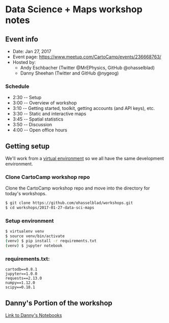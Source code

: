 # Data Science + Maps workshop notes

## Event info

*   Date: Jan 27, 2017
*   Event page: <https://www.meetup.com/CartoCamp/events/236668763/>
*   Hosted by:
    *   Andy Eschbacher (Twitter @MrEPhysics, GitHub @ohasselblad)
    *   Danny Sheehan (Twitter and GitHub @nygeog)

### Schedule

*   2:30 -- Setup
*   3:00 -- Overview of workshop
*   3:10 -- Getting started, toolkit, getting accounts (and API keys), etc.
*   3:30 -- Static and interactive maps
*   3:45 -- Spatial statistics
*   3:50 -- Discussion
*   4:00 -- Open office hours

## Getting setup

We'll work from a [virtual environment](http://docs.python-guide.org/en/latest/dev/virtualenvs/) so we all have the same development environment.

### Clone CartoCamp workshop repo

Clone the CartoCamp workshop repo and move into the directory for today's workshops.

```bash
$ git clone https://github.com/ohasselblad/workshops.git
$ cd workshops/2017-01-27-data-sci-maps
```

### Setup environment

```bash
$ virtualenv venv
$ source venv/bin/activate
(venv) $ pip install -r requirements.txt
(venv) $ jupyter notebook
```

### requirements.txt:

```text
cartodb==0.8.1
jupyter==1.0.0
requests==2.13.0
numpy==1.12.0
scipy==0.18.1
```

## Danny's Portion of the workshop
[Link to Danny's Notebooks](https://github.com/CartoDB/cartocamp/tree/master/20170127)

